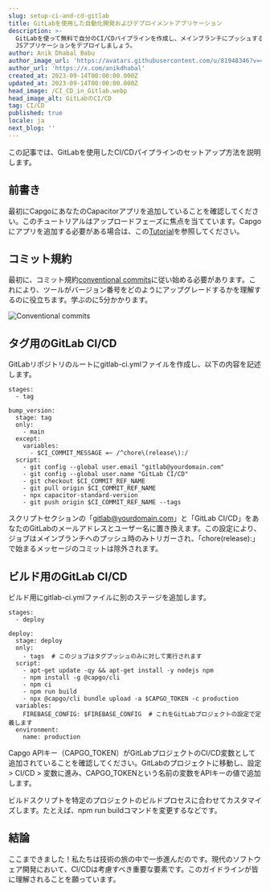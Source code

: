 ```yaml
---
slug: setup-ci-and-cd-gitlab
title: GitLabを使用した自動化開発およびデプロイメントアプリケーション
description: >-
  GitLabを使って無料で自分のCI/CDパイプラインを作成し、メインブランチにプッシュするたびにIonic Capacitor
  JSアプリケーションをデプロイしましょう。
author: Anik Dhabal Babu
author_image_url: 'https://avatars.githubusercontent.com/u/81948346?v=4'
author_url: 'https://x.com/anikdhabal'
created_at: 2023-09-14T00:00:00.000Z
updated_at: 2023-09-14T00:00:00.000Z
head_image: /CI_CD_in_Gitlab.webp
head_image_alt: GitLabのCI/CD
tag: CI/CD
published: true
locale: ja
next_blog: ''
---
```


この記事では、GitLabを使用したCI/CDパイプラインのセットアップ方法を説明します。

## 前書き

最初にCapgoにあなたのCapacitorアプリを追加していることを確認してください。このチュートリアルはアップロードフェーズに焦点を当てています。Capgoにアプリを追加する必要がある場合は、この[Tutorial](https://capgoapp/blog/update-your-capacitor-apps-seamlessly-using-capacitor-updater/)を参照してください。

## コミット規約

最初に、コミット規約[conventional commits](https://wwwconventionalcommitsorg/en/v100/)に従い始める必要があります。これにより、ツールがバージョン番号をどのようにアップグレードするかを理解するのに役立ちます。学ぶのに5分かかります。

![Conventional commits](/conventional_commitswebp)

## タグ用のGitLab CI/CD

GitLabリポジトリのルートにgitlab-ci.ymlファイルを作成し、以下の内容を記述します。

```
stages:
  - tag

bump_version:
  stage: tag
  only:
    - main
  except:
    variables:
      - $CI_COMMIT_MESSAGE =~ /^chore\(release\):/
  script:
    - git config --global user.email "gitlab@yourdomain.com"
    - git config --global user.name "GitLab CI/CD"
    - git checkout $CI_COMMIT_REF_NAME
    - git pull origin $CI_COMMIT_REF_NAME
    - npx capacitor-standard-version
    - git push origin $CI_COMMIT_REF_NAME --tags
```

スクリプトセクションの「gitlab@yourdomain.com」と「GitLab CI/CD」をあなたのGitLabのメールアドレスとユーザー名に置き換えます。この設定により、ジョブはメインブランチへのプッシュ時のみトリガーされ、「chore(release):」で始まるメッセージのコミットは除外されます。

## ビルド用のGitLab CI/CD

ビルド用にgitlab-ci.ymlファイルに別のステージを追加します。

```
stages:
  - deploy

deploy:
  stage: deploy
  only:
    - tags  # このジョブはタグプッシュのみに対して実行されます
  script:
    - apt-get update -qy && apt-get install -y nodejs npm
    - npm install -g @capgo/cli
    - npm ci
    - npm run build
    - npx @capgo/cli bundle upload -a $CAPGO_TOKEN -c production
  variables:
    FIREBASE_CONFIG: $FIREBASE_CONFIG  # これをGitLabプロジェクトの設定で定義します
  environment:
    name: production
```

Capgo APIキー（CAPGO_TOKEN）がGitLabプロジェクトのCI/CD変数として追加されていることを確認してください。GitLabのプロジェクトに移動し、設定 > CI/CD > 変数に進み、CAPGO_TOKENという名前の変数をAPIキーの値で追加します。

ビルドスクリプトを特定のプロジェクトのビルドプロセスに合わせてカスタマイズします。たとえば、npm run buildコマンドを変更するなどです。

## 結論

ここまできました！私たちは技術の旅の中で一歩進んだのです。現代のソフトウェア開発において、CI/CDは考慮すべき重要な要素です。このガイドラインが皆に理解されることを願っています。